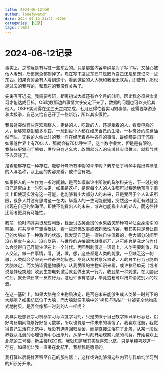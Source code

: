 ```yaml
---
title: 2024-06-12记录
author: lonelywatch
date: 2024-06-12 21:28 +0800
categories: [记录]
tags: [记录]   
---
```


# 2024-06-12记录

事实上，之前我是有写过一些东西的。只是那些内容单纯是为了写了写，又担心被他人看到，后面就全都删掉了。现在写下这些东西只是因为自己还是想要记录一些东西，如果真的会有人看到这个，看到这些的人大概和我毫无联系，即使有，那也是过去的我写的，和现在的我没有关系了。

先来写写近况，我需要考研，距离初试大概还有六个月的时间，因此我必须拼命复习才能达成目标。OS助教那边的事情大多安定下来了，数据的问题也可以交给其他人，OSPF实现得在这三天之内完成，七月还得忙着实习的事情，还需要学游泳和太极拳，自己又给自己开了一些新坑，所以其实很忙。

我最近突然有些喜欢观察人，走路的人，吃饭的人，还是坐着的人，看着电脑的人，能够观察到很多东西，一想到每个人都在经历自己的生活，一种奇妙的感觉油然而生，无数的人像此时的我一样在经历着各种各样的事情，最终都要归于沉寂。如果说世界上有70亿人，那就会有70亿种生活，这个数字很大，但是是有限的，我往往更偏向于后者，世界只有这么大，故而部分人的生活其实很相似，就细节就不去深谈了。

是否能够存在一种存在，能够计算所有事物的未来呢？我忘记了科学中提出该概念的人与名称，从上面的内容来看，或许会有吧。

如果把人的一生作为一条时间轴，是否如概率论中所说的马尔科夫链，下一时刻的自己是否由上一时刻决定，如果是这样，是否每个人的人生都可以精确地预测？事实上即使现实没有这一可能，也能够看出大部分人的未来，只是受限于个人认识所限，很多人并没有思考这一在内，毕竟人的一生可能很短，突然这一词汇有时就会出现在自己的脑海里。即使不能看出人的未来，或许也能看出人的过去，而这往往比前者更具有可能性。

我前一段时间其实很想要刺激，我尝试去美食街的水果店买那种可以让全身痉挛的
辣条，将共享单车骑得很快，看一些恐怖故事或者刺激性内容，我其实只是想让自己的大脑处于一种激活的状态，我发现自己是一直独自生活着的，绝大部分时间里没有朋友与亲人，没有联系，与世界的连接很快就换断开，这可能也是我之前为什么会觉得自己可能生活在上一个时代。再回到刺激这一话题上，人类需要刺激，和人交流，做一件事情，看，说，做，想，这些都是人类的刺激，一旦缺乏这一刺激，人类就会受限到一种奇异的状态。毕竟从某种意义来说，人的自主行为可能由大脑决定，而大脑毕竟是物质的，从我受限的生物知识来看，或许神经单元（或者说是神经突触）收到生物电刺激后就会做出某一行为，收到某一种刺激，在大脑记忆后，就会做出某一反应行为。这也许很有意思，毕竟这也可以用来偷览别人的过去。

在这一基础上，如果大脑完全由物质决定，是否在未来能够生成人类某一时刻下的大脑呢？如果记忆位于大脑，而大脑就像电脑中的“拷贝与粘贴”一样被完全地物质式地拷贝，是否会像那一时刻的人一样呢？

我其实是想要学习机器学习与深度学习的，只是受限于自己数学知识早已忘记，恰好考研期间能够好好复习数学，所以也算是一件未来的事情了。我喜欢北航，我觉得自己生活在北航中，我没有选择回归宿舍，而是直接生活在了北航，从某一段世界我从北航的心理咨询中心出来时，从某一时刻开始观察北航的鸟类，开始喜欢上北航的三号楼，新主楼F栋C栋，我就知道我其实很喜欢北航，只是单纯喜欢这一存在，如果能让我一直呆在北航里，我想我是愿意的。

我打算以后将博客移至自己的服务器上，这样或许能够将这些内容与我单纯学习到的知识分开来。

